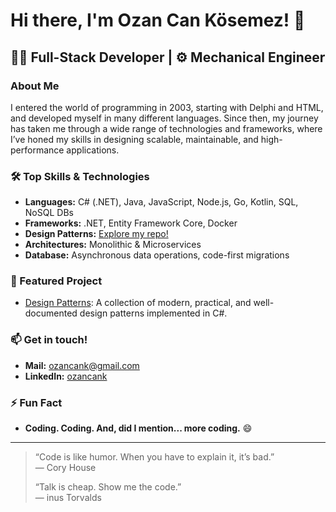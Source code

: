 # Hi there, I'm Ozan Can Kösemez! 👋

## 👨‍💻 Full-Stack Developer | ⚙️ Mechanical Engineer

### About Me
I entered the world of programming in 2003, starting with Delphi and HTML, and developed myself in many different languages.
Since then, my journey has taken me through a wide range of technologies and frameworks, where I’ve honed my skills in designing scalable, maintainable, and high-performance applications.

### 🛠️ Top Skills & Technologies
- **Languages:** C# (.NET), Java, JavaScript, Node.js, Go, Kotlin, SQL, NoSQL DBs
- **Frameworks:** .NET, Entity Framework Core, Docker
- **Design Patterns:** [Explore my repo!](https://github.com/ozancank/DesignPatterns)
- **Architectures:** Monolithic & Microservices
- **Database:** Asynchronous data operations, code-first migrations

### 🚀 Featured Project
- [Design Patterns](https://github.com/ozancank/DesignPatterns): A collection of modern, practical, and well-documented design patterns implemented in C#.

### 📫 Get in touch!
- **Mail:** ozancank@gmail.com
- **LinkedIn:** [ozancank](https://www.linkedin.com/in/ozancank/)

### ⚡ Fun Fact
- **Coding. Coding. And, did I mention... more coding.** 😄

---

> “Code is like humor. When you have to explain it, it’s bad.”  
> — Cory House
>
> “Talk is cheap. Show me the code.”  
> — inus Torvalds
